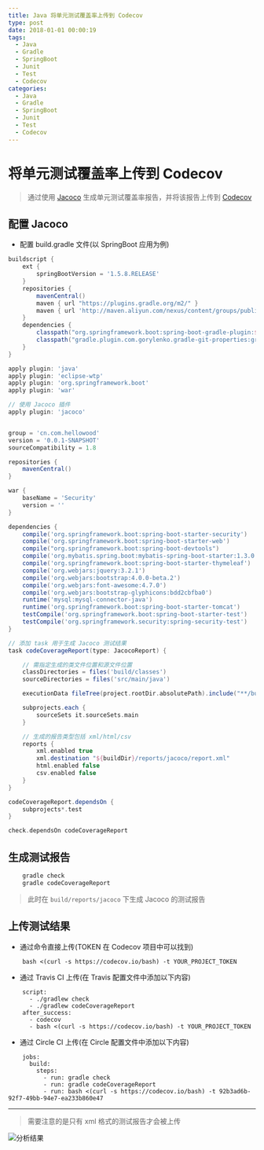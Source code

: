 ```yaml
---
title: Java 将单元测试覆盖率上传到 Codecov
type: post
date: 2018-01-01 00:00:19
tags:
  - Java
  - Gradle
  - SpringBoot
  - Junit
  - Test
  - Codecov
categories:
  - Java
  - Gradle
  - SpringBoot
  - Junit
  - Test
  - Codecov
---
```


# 将单元测试覆盖率上传到 Codecov

> 通过使用 [Jacoco](http://www.eclemma.org/jacoco/) 生成单元测试覆盖率报告，并将该报告上传到 [Codecov](https://codecov.io)

## 配置 Jacoco

- 配置 build.gradle 文件(以 SpringBoot 应用为例)

```groovy
buildscript {
    ext {
        springBootVersion = '1.5.8.RELEASE'
    }
    repositories {
        mavenCentral()
        maven { url "https://plugins.gradle.org/m2/" }
        maven { url 'http://maven.aliyun.com/nexus/content/groups/public/' }
    }
    dependencies {
        classpath("org.springframework.boot:spring-boot-gradle-plugin:${springBootVersion}")
        classpath("gradle.plugin.com.gorylenko.gradle-git-properties:gradle-git-properties:1.4.17")
    }
}

apply plugin: 'java'
apply plugin: 'eclipse-wtp'
apply plugin: 'org.springframework.boot'
apply plugin: 'war'

// 使用 Jacoco 插件
apply plugin: 'jacoco'


group = 'cn.com.hellowood'
version = '0.0.1-SNAPSHOT'
sourceCompatibility = 1.8

repositories {
    mavenCentral()
}

war {
    baseName = 'Security'
    version = ''
}

dependencies {
    compile('org.springframework.boot:spring-boot-starter-security')
    compile('org.springframework.boot:spring-boot-starter-web')
    compile("org.springframework.boot:spring-boot-devtools")
    compile('org.mybatis.spring.boot:mybatis-spring-boot-starter:1.3.0')
    compile('org.springframework.boot:spring-boot-starter-thymeleaf')
    compile('org.webjars:jquery:3.2.1')
    compile('org.webjars:bootstrap:4.0.0-beta.2')
    compile('org.webjars:font-awesome:4.7.0')
    compile('org.webjars:bootstrap-glyphicons:bdd2cbfba0')
    runtime('mysql:mysql-connector-java')
    runtime('org.springframework.boot:spring-boot-starter-tomcat')
    testCompile('org.springframework.boot:spring-boot-starter-test')
    testCompile('org.springframework.security:spring-security-test')
}

// 添加 task 用于生成 Jacoco 测试结果
task codeCoverageReport(type: JacocoReport) {

    // 需指定生成的类文件位置和源文件位置
    classDirectories = files('build/classes')
    sourceDirectories = files('src/main/java')

    executionData fileTree(project.rootDir.absolutePath).include("**/build/jacoco/*.exec")

    subprojects.each {
        sourceSets it.sourceSets.main
    }

    // 生成的报告类型包括 xml/html/csv
    reports {
        xml.enabled true
        xml.destination "${buildDir}/reports/jacoco/report.xml"
        html.enabled false
        csv.enabled false
    }
}

codeCoverageReport.dependsOn {
    subprojects*.test
}

check.dependsOn codeCoverageReport

```

## 生成测试报告

```groovy
    gradle check
    gradle codeCoverageReport
```

> 此时在 `build/reports/jacoco` 下生成 Jacoco 的测试报告

## 上传测试结果

- 通过命令直接上传(TOKEN 在 Codecov 项目中可以找到)

```
    bash <(curl -s https://codecov.io/bash) -t YOUR_PROJECT_TOKEN
```

- 通过 Travis CI 上传(在 Travis 配置文件中添加以下内容)

```
    script:
      - ./gradlew check
      - ./gradlew codeCoverageReport
    after_success:
      - codecov
      - bash <(curl -s https://codecov.io/bash) -t YOUR_PROJECT_TOKEN
```

- 通过 Circle CI 上传(在 Circle 配置文件中添加以下内容)

```
    jobs:
      build:
        steps:
          - run: gradle check
          - run: gradle codeCoverageReport
          - run: bash <(curl -s https://codecov.io/bash) -t 92b3ad6b-92f7-49bb-94e7-ea233b860e47
```

---

> 需要注意的是只有 xml 格式的测试报告才会被上传

![分析结果](http://img.blog.csdn.net/20171208203442891?watermark/2/text/aHR0cDovL2Jsb2cuY3Nkbi5uZXQvdTAxMzM2MDg1MA==/font/5a6L5L2T/fontsize/400/fill/I0JBQkFCMA==/dissolve/70/gravity/SouthEast)
